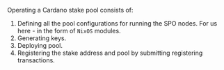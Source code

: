 Operating a Cardano stake pool consists of:

1. Defining all the pool configurations for running the SPO nodes. For us here - in the form of `NixOS` modules.
2. Generating keys.
3. Deploying pool.
4. Registering the stake address and pool by submitting registering transactions.

